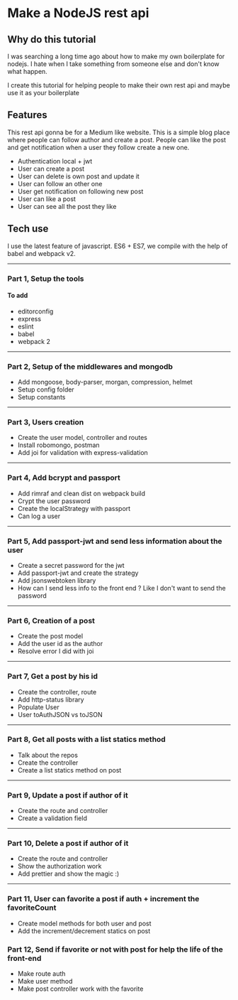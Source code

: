 # Make a NodeJS rest api

## Why do this tutorial

I was searching a long time ago about how to make my own boilerplate for nodejs. I hate when I take something from someone else and don't know what happen.

I create this tutorial for helping people to make their own rest api and maybe use it as your boilerplate

## Features

This rest api gonna be for a Medium like website. This is a simple blog place where people can follow author and create a post. People can like the post and get notification when a user they follow create a new one.

- Authentication local + jwt
- User can create a post
- User can delete is own post and update it
- User can follow an other one
- User get notification on following new post
- User can like a post
- User can see all the post they like

## Tech use

I use the latest feature of javascript. ES6 + ES7, we compile with the help of babel and webpack v2.

---

### Part 1, Setup the tools

#### To add

- editorconfig
- express
- eslint
- babel
- webpack 2

---

### Part 2, Setup of the middlewares and mongodb

- Add mongoose, body-parser, morgan, compression, helmet
- Setup config folder
- Setup constants

---

### Part 3, Users creation

- Create the user model, controller and routes
- Install robomongo, postman
- Add joi for validation with express-validation

---

### Part 4, Add bcrypt and passport


- Add rimraf and clean dist on webpack build
- Crypt the user password
- Create the localStrategy with passport
- Can log a user

---

### Part 5, Add passport-jwt and send less information about the user


- Create a secret password for the jwt
- Add passport-jwt and create the strategy
- Add jsonswebtoken library
- How can I send less info to the front end ? Like I don't want to send the password

---

### Part 6, Creation of a post


- Create the post model
- Add the user id as the author
- Resolve error I did with joi

---

### Part 7, Get a post by his id


- Create the controller, route
- Add http-status library
- Populate User
- User toAuthJSON vs toJSON

---

### Part 8, Get all posts with a list statics method


- Talk about the repos
- Create the controller
- Create a list statics method on post

---

### Part 9, Update a post if author of it


- Create the route and controller
- Create a validation field

---

### Part 10, Delete a post if author of it


- Create the route and controller
- Show the authorization work
- Add prettier and show the magic :)

---

### Part 11, User can favorite a post if auth + increment the favoriteCount


- Create model methods for both user and post
- Add the increment/decrement statics on post

### Part 12, Send if favorite or not with post for help the life of the front-end


- Make route auth
- Make user method
- Make post controller work with the favorite
